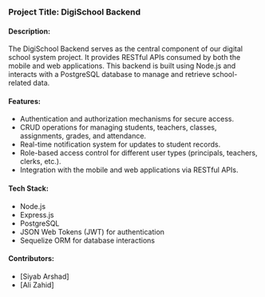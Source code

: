 ### Project Title: DigiSchool Backend

#### Description:
The DigiSchool Backend serves as the central component of our digital school system project. It provides RESTful APIs consumed by both the mobile and web applications. This backend is built using Node.js and interacts with a PostgreSQL database to manage and retrieve school-related data.

#### Features:
- Authentication and authorization mechanisms for secure access.
- CRUD operations for managing students, teachers, classes, assignments, grades, and attendance.
- Real-time notification system for updates to student records.
- Role-based access control for different user types (principals, teachers, clerks, etc.).
- Integration with the mobile and web applications via RESTful APIs.

#### Tech Stack:
- Node.js
- Express.js
- PostgreSQL
- JSON Web Tokens (JWT) for authentication
- Sequelize ORM for database interactions

#### Contributors:
- [Siyab Arshad]
- [Ali Zahid]
